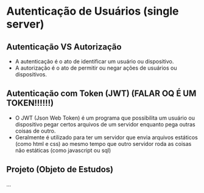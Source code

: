 # Autenticação de Usuários (single server)

## Autenticação VS Autorização

- A autenticação é o ato de identificar um usuário ou dispositivo.
- A autorização é o ato de permitir ou negar ações de usuários ou dispositivos.

## Autenticação com Token (JWT) (FALAR OQ É UM TOKEN!!!!!!)

- O JWT (Json Web Token) é um programa que possibilita um usuário ou dispositivo pegar certos arquivos de um servidor enquanto pega outras coisas de outro.
- Geralmente é utilizado para ter um servidor que envia arquivos estáticos (como html e css) ao mesmo tempo que outro servidor roda as coisas não estáticas (como javascript ou sql)

## Projeto (Objeto de Estudos)

...
